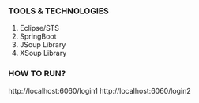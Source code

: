 ### TOOLS & TECHNOLOGIES
  1. Eclipse/STS
  2. SpringBoot
  4. JSoup Library
  5. XSoup Library

### HOW TO RUN?
http://localhost:6060/login1
http://localhost:6060/login2
